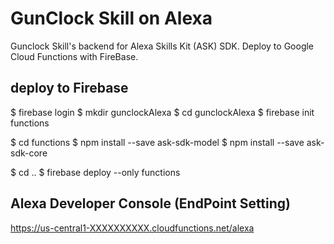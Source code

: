 # GunClock Skill on Alexa

Gunclock Skill's backend for Alexa Skills Kit (ASK) SDK.
Deploy to Google Cloud Functions with FireBase.

## deploy to Firebase

  $ firebase login
  $ mkdir gunclockAlexa
  $ cd gunclockAlexa
  $ firebase init functions
  
  $ cd functions
  $ npm install --save ask-sdk-model
  $ npm install --save ask-sdk-core
  
  $ cd ..
  $ firebase deploy --only functions

## Alexa Developer Console (EndPoint Setting)

  https://us-central1-XXXXXXXXXX.cloudfunctions.net/alexa

